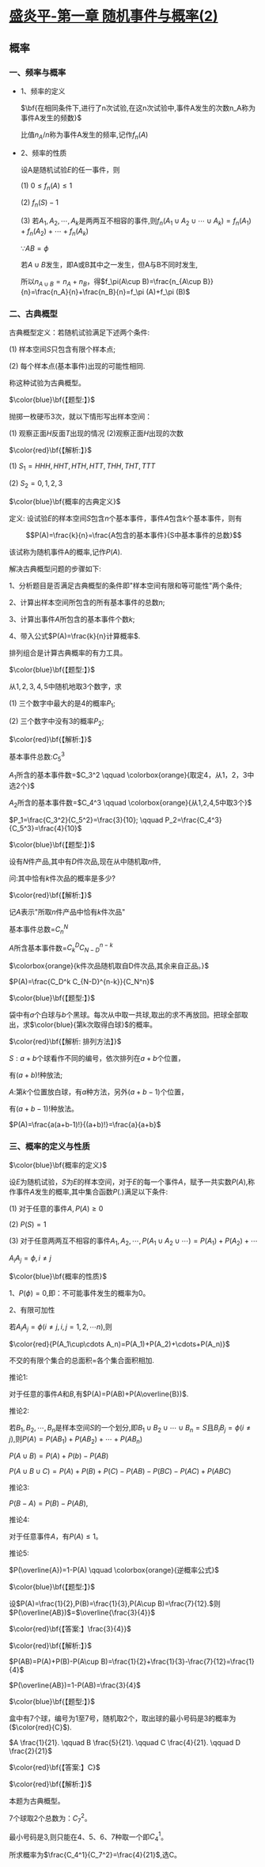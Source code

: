 # [盛炎平-第一章 随机事件与概率(2)](https://www.bilibili.com/video/BV1XJ411173b?p=4)

## 概率

### 一、频率与概率

- 1、频率的定义

  $\bf{在相同条件下,进行了n次试验,在这n次试验中,事件A发生的次数n_A称为事件A发生的频数}$

  比值$n_A/n$称为事件A发生的频率,记作$f_n (A)$

- 2、频率的性质

  设A是随机试验$E$的任一事件，则

  (1) $0\leq f_n(A)\leq 1$

  (2) $f_n(S)-1$

  (3) 若$A_1,A_2,\cdots,A_k$是两两互不相容的事件,则$f_n(A_1\cup A_2\cup\cdots\cup A_k)=f_n(A_1)+f_n(A_2)+\cdots+f_n(A_k)$

  $\because AB=\phi$

  若$A\cup B$发生，即A或B其中之一发生，但A与B不同时发生,
  
  所以$n_{A\cup B}=n_A+n_B$，得$f_\pi(A\cup B)=\frac{n_{A\cup B}}{n}=\frac{n_A}{n}+\frac{n_B}{n}=f_\pi (A)+f_\pi (B)$

### 二、古典概型

  古典概型定义：若随机试验满足下述两个条件:

  (1) 样本空间$S$只包含有限个样本点;

  (2) 每个样本点(基本事件)出现的可能性相同.

  称这种试验为古典概型。

  $\color{blue}\bf{【题型:】}$

  抛掷一枚硬币3次，就以下情形写出样本空间：

  (1) 观察正面$H$反面$T$出现的情况  (2)观察正面$H$出现的次数

  $\color{red}\bf{【解析:】}$

  (1) $S_1={HHH,HHT,HTH,HTT,THH,THT,TTT}$

  (2) $S_2={0,1,2,3}$

  $\color{blue}\bf{概率的古典定义}$

  定义: 设试验$E$的样本空间$S$包含$n$个基本事件，事件$A$包含$k$个基本事件，则有

  $$P(A)=\frac{k}{n}=\frac{A包含的基本事件}{S中基本事件的总数}$$

  该试称为随机事件A的概率,记作$P(A)$.

  解决古典概型问题的步骤如下:

  1、分析题目是否满足古典概型的条件即"样本空间有限和等可能性"两个条件;

  2、计算出样本空间所包含的所有基本事件的总数$n$;

  3、计算出事件$A$所包含的基本事件个数$k$;

  4、带入公式$P(A)=\frac{k}{n}计算概率$.

  排列组合是计算古典概率的有力工具。

  $\color{blue}\bf{【题型:】}$

  从${1,2,3,4,5}$中随机地取3个数字，求

  (1) 三个数字中最大的是4的概率$P_1$;

  (2) 三个数字中没有3的概率$P_2$;

  $\color{red}\bf{【解析:】}$

  基本事件总数:$C_5^3$

  $A_1$所含的基本事件数=$C_3^2 \qquad \colorbox{orange}{取定4，从1，2，3中选2个}$

  $A_2$所含的基本事件数=$C_4^3 \qquad \colorbox{orange}{从1,2,4,5中取3个}$

  $P_1=\frac{C_3^2}{C_5^2}=\frac{3}{10}; \qquad P_2=\frac{C_4^3}{C_5^3}=\frac{4}{10}$

  $\color{blue}\bf{【题型:】}$

  设有$N$件产品,其中有$D$件次品,现在从中随机取$n$件,

  问:其中恰有$k$件次品的概率是多少?

  $\color{red}\bf{【解析:】}$

  记$A$表示"所取$n$件产品中恰有$k$件次品"

  基本事件总数=$C_n^N$

  $A$所含基本事件数=$C_k^D C_{N-D}^{n-k}$

  $\colorbox{orange}{k件次品随机取自D件次品,其余来自正品。}$

  $P(A)=\frac{C_D^k C_{N-D}^{n-k}}{C_N^n}$

  $\color{blue}\bf{【题型:】}$

  袋中有$a$个白球与$b$个黑球。每次从中取一共球,取出的求不再放回。把球全部取出，求$\color{blue}{第k次取得白球}$的概率。

  $\color{red}\bf{【解析: 排列方法】}$

  $S:a+b$个球看作不同的编号，依次排列在$a+b$个位置，

  有$(a+b)!$种放法;

  $A:$第$k$个位置放白球，有$a$种方法，另外$(a+b-1)$个位置，

  有$(a+b-1)!$种放法。

  $P(A)=\frac{a(a+b-1)!}{(a+b)!}=\frac{a}{a+b}$

### 三、概率的定义与性质

  $\color{blue}\bf{概率的定义}$

  设$E$为随机试验，$S$为$E$的样本空间，对于$E$的每一个事件$A$，赋予一共实数$P(A)$,称作事件$A$发生的概率,其中集合函数$P(.)$满足以下条件:

  (1) 对于任意的事件$A,P(A)\geq 0$

  (2) $P(S)=1$

  (3) 对于任意两两互不相容的事件$A_1,A_2,\cdots,P(A_1\cup A_2 \cup \cdots)=P(A_1)+P(A_2)+\cdots$

  $A_i A_j=\phi,i\neq j$

  $\color{blue}\bf{概率的性质}$

  1、$P(\phi)=0$,即：不可能事件发生的概率为0。

  2、有限可加性

  若$A_i A_j=\phi(i\neq j,i,j=1,2,\cdots n)$,则

  $\color{red}{P(A_1\cup\cdots A_n)=P(A_1)+P(A_2)+\cdots+P(A_n)}$

  不交的有限个集合的总面积=各个集合面积相加.

  推论1:

  对于任意的事件$A$和$B$,有$P(A)=P(AB)+P(A\overline{B})$.

  推论2:

  若$B_1,B_2,\cdots,B_n$是样本空间$S$的一个划分,即$B_1 \cup B_2\cup\cdots\cup B_n=S$且$B_i B_j=\phi(i\neq j)$,则$P(A)=P(A B_1)+P(A B_2)+\cdots+P(A B_n)$

  $P(A\cup B)=P(A)+P(b)-P(AB)$

  $P(A\cup B\cup C)=P(A)+P(B)+P(C)-P(AB)-P(BC)-P(AC)+P(ABC)$

  推论3:

  $P(B-A)=P(B)-P(AB)$,

  推论4:

  对于任意事件$A$，有$P(A)\leq 1$。

  推论5:

  $P(\overline{A})=1-P(A) \qquad  \colorbox{orange}{逆概率公式}$

  $\color{blue}\bf{【题型:】}$

  设$P(A)=\frac{1}{2},P(B)=\frac{1}{3},P(A\cup B)=\frac{7}{12}.$则$P(\overline{AB})$=$\overline{\frac{3}{4}}$

  $\color{red}\bf{【答案:】\frac{3}{4}}$

  $\color{red}\bf{【解析:】}$

  $P(AB)=P(A)+P(B)-P(A\cup B)=\frac{1}{2}+\frac{1}{3}-\frac{7}{12}=\frac{1}{4}$

  $P(\overline{AB})=1-P(AB)=\frac{3}{4}$

  $\color{blue}\bf{【题型:】}$

  盒中有7个球，编号为1至7号，随机取2个，取出球的最小号码是3的概率为($\color{red}{C}$).

  $A \frac{1}{21}. \qquad B \frac{5}{21}. \qquad C \frac{4}{21}. \qquad D \frac{2}{21}$

  $\color{red}\bf{【答案:】C}$

  $\color{red}\bf{【解析:】}$

  本题为古典概型。

  7个球取2个总数为：$C_7^2$。

  最小号码是3,则只能在4、5、6、7种取一个即$C_4^1$。

  所求概率为$\frac{C_4^1}{C_7^2}=\frac{4}{21}$,选C。
